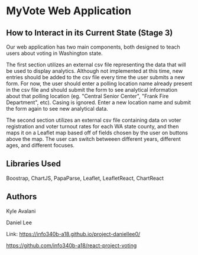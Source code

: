 <!-- # react-project-starter

1. Using the terminal, create the scaffolding for a new React application with the [`create-react-app .`](https://github.com/facebookincubator/create-react-app) generator. You **must** make your app in the _root_ folder of the assignment repo (**not** inside an additional "app" folder):

    ```bash
    # create a react app in _this_ repo
    create-react-app .  # note the period!
    ```

2. I recommend you then "clean up" the `src/` repository, removing the `App.css` and `logo.svg` files and all the content of `App.js`. You can then begin implementing your project fresh with a new `<App>` component.

3. Update the README file to explain what the project is about. You will also track how you both contributed to this stage here.

4. Create a stage-2-yourname folder *in the assignment repo*, and copy in your code so you can have that code for reference!

5. Commit and push your changes to GitHub.

6. Let your partner know it's ready!

#### Your partner shall now do the following:

7. Your partner should join the repo by click on the assignment link and then joining the team created earlier.

8. Your partner should then `clone` the repository so they have a copy on their own machine (and `git pull` if needed).

9. Your partner should similar create a folder _in the repo_ called `stage-2-theirname` that contains their stage-2 code, again to be used as reference.

10. Your partner should `push` this code back to GitHub, which you should `pull` down. 

#### Now you are both ready to go! -->

# MyVote Web Application

## How to Interact in its Current State (Stage 3)
Our web application has two main components, both designed to teach users about voting in Washington state. 

The first section utilizes an external csv file representing the data that will be used to display analytics. Although not implemented at this time, new entries should be added to the csv file every time the user submits a new form. For now, the user should enter a polling location name already present in the csv file and should submit the form to see analytical information about that polling location (eg. "Central Senior Center", "Frank Fire Department", etc). Casing is ignored. Enter a new location name and submit the form again to see new analytical data.

The second section utilizes an external csv file containing data on voter registration and voter turnout rates for each WA state county, and then maps it on a Leaflet map based off of fields chosen by the user on buttons above the map. The user can switch betweeen different years, different ages, and different focuses. 

## Libraries Used
Boostrap, ChartJS, PapaParse, Leaflet, LeafletReact, ChartReact

## Authors
Kyle Avalani

Daniel Lee

Link: https://info340b-a18.github.io/project-daniellee0/

https://github.com/info340b-a18/react-project-voting